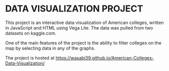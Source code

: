 # DATA VISUALIZATION PROJECT

This project is an interactive data visualization of American colleges, written in JavaScript and HTML using Vega Lite. The data was pulled from two datasets on kaggle.com.

One of the main features of the project is the ability to filter colleges on the map by selecting data in any of the graphs.

The project is hosted at https://wasabi39.github.io/American-Colleges-Data-Visualization/
